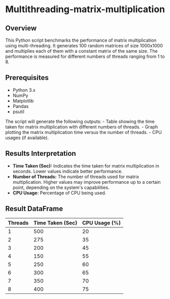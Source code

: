 # Multithreading-matrix-multiplication
## Overview

This Python script benchmarks the performance of matrix multiplication using multi-threading. It generates 100 random matrices of size 1000x1000 and multiplies each of them with a constant matrix of the same size. The performance is measured for different numbers of threads ranging from 1 to 8.

## Prerequisites

- Python 3.x
- NumPy
- Matplotlib
- Pandas
- psutil

The script will generate the following outputs:
    - Table showing the time taken for matrix multiplication with different numbers of threads.
    - Graph plotting the matrix multiplication time versus the number of threads.
    - CPU usages (if available).
    
## Results Interpretation

- **Time Taken (Sec):** Indicates the time taken for matrix multiplication in seconds. Lower values indicate better performance.
- **Number of Threads:** The number of threads used for matrix multiplication. Higher values may improve performance up to a certain point, depending on the system's capabilities.
- **CPU Usage:** Percentage of CPU being used.

## Result DataFrame

| Threads | Time Taken (Sec) | CPU Usage (%) |
|---------|------------------|---------------|
| 1       | 500              | 20            |
| 2       | 275              | 35            |
| 3       | 200              | 45            |
| 4       | 150              | 55            |
| 5       | 250              | 60            |
| 6       | 300              | 65            |
| 7       | 350              | 70            |
| 8       | 400              | 75            |


